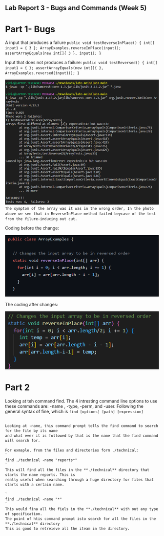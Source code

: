 ## Lab Report 3 - Bugs and Commands (Week 5)

# Part 1- Bugs

A input that produces a failure
`
public void testReverseInPlace() {
    int[] input1 = { 3 };
    ArrayExamples.reverseInPlace(input1);
    assertArrayEquals(new int[]{ 3 }, input1);
	}
`

Input that does not produces a failure:
`
public void testReversed() {
    int[] input1 = { };
    assertArrayEquals(new int[]{ }, ArrayExamples.reversed(input1));
  }
`

![Image](https://raw.githubusercontent.com/viviantran706/cse15l-lab-reports/main/Screenshot%202023-04-20%20123739.png)
`
The symptom of the array was it was in the wrong order, In the photo above we see that in ReverseInPlace method failed beycase of the test from the filure-inducing out cut.
`


Coding before the change:

![Image](https://raw.githubusercontent.com/viviantran706/cse15l-lab-reports/main/Screenshot%202023-04-23%20185324.png)


The coding after changes:

![Image](https://raw.githubusercontent.com/viviantran706/cse15l-lab-reports/main/Screenshot%202023-04-23%20185700.png)

# Part 2
Looking at teh command find. The 4 intresting command line options to use these commands are: 
-name , -type, -perm, and -user. Following the general syntax of fine, which is 
`
find [options] [path] [expression]
`

```

Looking at -name, this command prompt tells the find command to search for the file by its name
and what ever it is followed by that is the name that the find command will search for.

For exmaple, from the files and directories form ./technical:
`
find ./technical -name "reports*"
`
This will find all the files in the **./technical** directory that starts the name reports. This is
really useful when searching through a huge directory for files that starts with a certain name.

`
find ./technical -name "*"
`
This would fina all the fiels in the **./technical** with out any type of specification.
The point of htis command prompt isto search for all the files in the **./technical** directory 
This is good to retreieve all the iteam in the directory.

```
